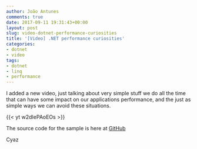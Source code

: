 ```yaml
---
author: João Antunes
comments: true
date: 2017-09-11 19:31:43+00:00
layout: post
slug: video-dotnet-performance-curiosities
title: '[Video] .NET performance curiosities'
categories:
- dotnet
- video
tags:
- dotnet
- linq
- performance
---
```


I added a new video, just talking about very simple stuff we do all the time that can have some impact on our applications performance, and the just as simple ways we can avoid these situations.

{{< yt w2dIePAoEOs >}}

The source code for the sample is here at [GitHub](https://github.com/joaofbantunes/DotNetPerfCuriositiesSample)

Cyaz
